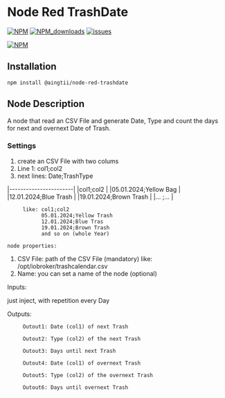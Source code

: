 # Node Red TrashDate

[![NPM](https://img.shields.io/npm/v/@aingtii/node-red-trashdate)](https://www.npmjs.com/package/@aingtii/node-red-trashdate)
[![NPM_downloads](https://img.shields.io/npm/dm/@aingtii/node-red-trashdate)](https://www.npmjs.com/package/@aingtii/node-red-trashdate)
[![issues](https://img.shields.io/github/issues/aingtii/node-red-trashdate)](https://github.com/aingtiig/node-red-trashdate/issues)

[![NPM](https://nodei.co/npm/@aingtii/node-red-trashdate.png?compact=true)](https://nodei.co/npm/@aingtii/node-red-trashdate/)

## Installation
```
npm install @aingtii/node-red-trashdate
```

## Node Description
A node that read an CSV File and generate Date, Type and count the days for next and overnext Date of Trash.</p>

### Settings
1. create an CSV File with two colums
2. Line 1:  col1;col2
3. next lines:  Date;TrashType

|-----------------------|
|col1;col2              |
|05.01.2024;Yellow Bag  |
|12.01.2024;Blue Trash  |
|19.01.2024;Brown Trash |
|...    ;...            |

         like: col1;col2
               05.01.2024;Yellow Trash
               12.01.2024;Blue Tras
               19.01.2024;Brown Trash
               and so on (whole Year)

    node properties:
1. CSV File: path of the CSV File (mandatory)
       like: /opt/iobroker/trashcalendar.csv
2. Name: you can set a name of the node (optional)
 
Inputs:

   just inject, with repetition every Day</li>            

Outputs:

         Outout1: Date (col1) of next Trash
         
         Outout2: Type (col2) of the next Trash
         
         Outout3: Days until next Trash
         
         Outout4: Date (col1) of overnext Trash
         
         Outout5: Type (col2) of the overnext Trash
         
         Outout6: Days until overnext Trash   
    




